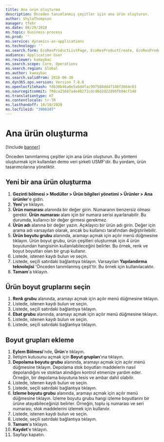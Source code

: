 ```yaml
---
title: Ana ürün oluşturma
description: Önceden tanımlanmış çeşitler için ana ürün oluşturun.
author: ShylaThompson
manager: tfehr
ms.date: 08/29/2018
ms.topic: business-process
ms.prod: ''
ms.service: dynamics-ax-applications
ms.technology: ''
ms.search.form: EcoResProductListPage, EcoResProductCreate, EcoResProductDetails, EcoResProductInventoryDimensionGroups
audience: Application User
ms.reviewer: kamaybac
ms.search.scope: Core, Operations
ms.search.region: Global
ms.author: kamaybac
ms.search.validFrom: 2016-06-30
ms.dyn365.ops.version: Version 7.0.0
ms.openlocfilehash: fdb30b46a0e5a6d4fac997588dd47148f2664c03
ms.sourcegitcommit: 708ca25687a4e48271cdcd6d2d22d99fb94cf140
ms.translationtype: HT
ms.contentlocale: tr-TR
ms.lasthandoff: 10/10/2020
ms.locfileid: "3986107"
---
```

# <a name="create-a-product-master"></a>Ana ürün oluşturma

[!include [banner](../../includes/banner.md)]

Önceden tanımlanmış çeşitler için ana ürün oluşturun. Bu yöntemi oluşturmak için kullanılan demo veri şirketi USMF'dir. Bu yordam, ürün tasarımcılarına yöneliktir.


## <a name="create-a-new-product-master"></a>Yeni bir ana ürün oluşturma
1. **Gezinti bölmesi > Modüller > Ürün bilgileri yönetimi > Ürünler > Ana ürünler**'e gidin.
2. **Yeni**'ye tıklayın.
3. **Ürün numarası** alanında bir değer girin. Numaranın benzersiz olması gerekir. **Ürün numarası** alanı için bir numara serisi ayarlanabilir. Bu durumda, kullanıcı bir değer girmesi gerekmez.
4. **Ürün adı** alanına bir değer yazın. Açıklayıcı bir ürün adı girin. Değer için arama adı varsayılan olarak, ancak bu kullanıcı tarafından değiştirilebilir.
5. **Ürün boyutu grubu** alanında, aramayı açmak için açılır menü düğmesine tıklayın. Ürün boyut grubu, ürün çeşitleri oluşturmak için 4 ürün boyutundan hangisinin kullanılabileceğini belirler. Bu örnek, renk ve boyut boyutları olan bir grup kullanır.
6. Listede, istenen kaydı bulun ve seçin.
7. Listede, seçili satırdaki bağlantıya tıklayın. Varsayılan **Yapılandırma teknolojisi** 'Önceden tanımlanmış çeşit'tir. Bu örnek için kullanılacaktır.
8. **Tamam**'a tıklayın.

## <a name="select-product-dimension-groups"></a>Ürün boyut gruplarını seçin
1. **Renk grubu** alanında, aramayı açmak için açılır menü düğmesine tıklayın.
2. Listede, istenen kaydı bulun ve seçin.
3. Listede, seçili satırdaki bağlantıya tıklayın.
4. **Ebat grubu** alanında, aramayı açmak için açılır menü düğmesine tıklayın.
5. Listede, istenen kaydı bulun ve seçin.
6. Listede, seçili satırdaki bağlantıya tıklayın.

## <a name="add-dimension-groups"></a>Boyut grupları ekleme
1. **Eylem Bölmesi**'nde, **Ürün**'e tıklayın.
2. İletişim kutusunu açmak için **Boyut grupları**'ına tıklayın.
3. **Depolama boyutu grubu** alanında, aramayı açmak için açılır menü düğmesine tıklayın. Depolama stok boyutları maddelerin nasıl depolandığını ve stoktan alındığını kontrol etmenize yardım eder. Örneğin, bir depolama boyutuna tesis ve ambar dahil olabilir.
4. Listede, istenen kaydı bulun ve seçin.
5. Listede, seçili satırdaki bağlantıya tıklayın.
6. **İzleme boyutu grubu** alanında, aramayı açmak için açılır menü düğmesine tıklayın. İzleme boyutu grubu hangi izleme boyutlarını bir ürüne atayabileceğinizi belirler. Örneğin, toplu iş numarası ve seri numarası, stok maddelerini izlemek için kullanılır.
7. Listede, istenen kaydı bulun ve seçin.
8. Listede, seçili satırdaki bağlantıya tıklayın.
9. **Tamam**'a tıklayın.
10. **Kaydet**'e tıklayın.
11. Sayfayı kapatın.

